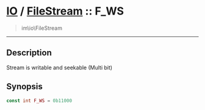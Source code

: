 # [IO](IO.md) / [FileStream](IO-FileStream.md) :: F_WS
 > im\io\FileStream
____

## Description
Stream is writable and seekable (Multi bit)

## Synopsis
```php
const int F_WS = 0b11000
```
